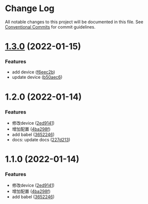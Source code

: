 # Change Log

All notable changes to this project will be documented in this file.
See [Conventional Commits](https://conventionalcommits.org) for commit guidelines.

# [1.3.0](https://github.com/frorz1/lerna-pnpm/compare/@yuue/device@1.2.0...@yuue/device@1.3.0) (2022-01-15)


### Features

* add device ([f6eec2b](https://github.com/frorz1/lerna-pnpm/commit/f6eec2ba1c58f25ddf85d30c4b96661b5a0b0aea))
* update device ([b50aec6](https://github.com/frorz1/lerna-pnpm/commit/b50aec6813946088d646ca072508014c594309cc))





# 1.2.0 (2022-01-14)


### Features

* 修改device ([2ed9141](https://github.com/frorz1/lerna-pnpm/commit/2ed91412eeb9e47d15c013482ca4479681b8ea49))
* 增加配置 ([4ba298f](https://github.com/frorz1/lerna-pnpm/commit/4ba298f6b7fa3feb851e71a950cb71924fc1c340))
* add babel ([3652246](https://github.com/frorz1/lerna-pnpm/commit/36522463981acf82c286032e5671a2f924fa93c5))
* docs: update docs ([227d213](https://github.com/frorz1/lerna-pnpm/commit/227d213df3a43d85b35eab733c607a2c9de6956d))





# 1.1.0 (2022-01-14)


### Features

* 修改device ([2ed9141](https://github.com/frorz1/lerna-pnpm/commit/2ed91412eeb9e47d15c013482ca4479681b8ea49))
* 增加配置 ([4ba298f](https://github.com/frorz1/lerna-pnpm/commit/4ba298f6b7fa3feb851e71a950cb71924fc1c340))
* add babel ([3652246](https://github.com/frorz1/lerna-pnpm/commit/36522463981acf82c286032e5671a2f924fa93c5))
